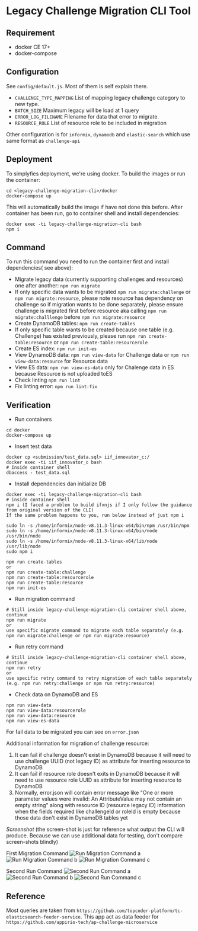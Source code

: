 # Legacy Challenge Migration CLI Tool

## Requirement
- docker CE 17+
- docker-compose

## Configuration
See `config/default.js`. Most of them is self explain there.
- `CHALLENGE_TYPE_MAPPING` List of mapping legacy challenge category to new type.
- `BATCH_SIZE` Maximum legacy will be load at 1 query
- `ERROR_LOG_FILENAME` Filename for data that error to migrate.
- `RESOURCE_ROLE` List of resource role to be included in migration

Other configuration is for `informix`, `dynamodb` and `elastic-search` which use same format as `challenge-api`

## Deployment
To simplyfies deployment, we're using docker. To build the images
or run the container:
```
cd <legacy-challenge-migration-cli>/docker
docker-compose up
```
This will automatically build the image if have not done this before.
After container has been run, go to container shell and install dependencies:

```
docker exec -ti legacy-challenge-migration-cli bash
npm i
```

## Command
To run this command you need to run the container first and install dependencies( see above):

- Migrate legacy data (currently supporting challenges and resources) one after another:
`npm run migrate`
- If only specific data wants to be migrated
`npm run migrate:challenge` or `npm run migrate:resource`, please note resource has dependency on challenge so if migration wants to be done separately, please ensure challenge is migrated first before resource aka calling `npm run migrate:challlenge` before `npm run migrate:resource`
- Create DynamoDB tables:
`npm run create-tables`
- If only specific table wants to be created because one table (e.g. Challenge) has existed previously, please run `npm run create-table:resource` or `npm run create-table:resourcerole`
- Create ES index:
`npm run init-es`
- View DynamoDB data:
`npm run view-data` for Challenge data or `npm run view-data:resource` for Resource data
- View ES data:
`npm run view-es-data` only for Chalenge data in ES because Resource is not uploaded toES
- Check linting
`npm run lint`
- Fix linting error:
`npm run lint:fix`

## Verification
- Run containers
```
cd docker
docker-compose up
```
- Insert test data
```
docker cp <submission/test_data.sql> iif_innovator_c:/
docker exec -ti iif_innovator_c bash
# Inside container shell
dbaccess - test_data.sql
```

- Install dependencies dan initialize DB
```
docker exec -ti legacy-challenge-migration-cli bash
# inside container shell
npm i (I faced a problem to build ifxnjs if I only follow the guidance from original version of the CLI)
If the same problem happens to you, run below instead of just npm i

sudo ln -s /home/informix/node-v8.11.3-linux-x64/bin/npm /usr/bin/npm
sudo ln -s /home/informix/node-v8.11.3-linux-x64/bin/node /usr/bin/node
sudo ln -s /home/informix/node-v8.11.3-linux-x64/lib/node /usr/lib/node
sudo npm i

npm run create-tables 
or 
npm run create-table:challenge
npm run create-table:resourcerole
npm run create-table:resource
npm run init-es
```

- Run migration command
```
# Still inside legacy-challenge-migration-cli container shell above, continue
npm run migrate 
or 
use specific migrate command to migrate each table separately (e.g. npm run migrate:challenge or npm run migrate:resource)
```

- Run retry command
```
# Still inside legacy-challenge-migration-cli container shell above, continue
npm run retry
or 
use specific retry command to retry migration of each table separately (e.g. npm run retry:challenge or npm run retry:resource)
```

- Check data on DynamoDB and ES
```
npm run view-data 
npm run view-data:resourcerole
npm run view-data:resource
npm run view-es-data
```

For fail data to be migrated you can see on `error.json`

Additional information for migration of challenge resource:

1.  It can fail if challenge doesn't exist in DynamoDB because it will need to use challenge UUID (not legacy ID) as attribute for inserting resource to DynamoDB
2.  It can fail if resource role doesn't exits in DynamoDB because it will need to use resource role UUID as attribute for inserting resource to DynamoDB
3.  Normally, error.json will contain error message like "One or more parameter values were invalid: An AttributeValue may not contain an empty string" along with resource ID (resource legacy ID) information when the fields required like challengeId or roleId is empty because those data don't exist in DynamoDB tables yet

*Screenshot* (the screen-shot is just for reference what output the CLI will produce. Because we can use additional data for testing, don't compare screen-shots blindly)

First Migration Command
![Run Migration Command a](screen-shot/npm_run_migrate_1.png)
![Run Migration Command b](screen-shot/npm_run_migrate_1b.png)
![Run Migration Command c](screen-shot/npm_run_migrate_1c.png)

Second Run Command
![Second Run Command a](screen-shot/npm_run_migrate_2.png)
![Second Run Command b](screen-shot/npm_run_migrate_2b.png)
![Second Run Command c](screen-shot/npm_run_migrate_2c.png)


## Reference
Most queries are taken from `https://github.com/topcoder-platform/tc-elasticsearch-feeder-service`.
This app act as data feeder for `https://github.com/appirio-tech/ap-challenge-microservice`
